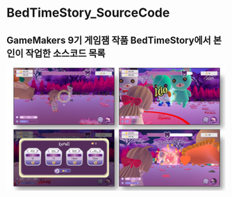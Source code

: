 # BedTimeStory_SourceCode
GameMakers 9기 게임잼 작품 BedTimeStory에서 본인이 작업한 소스코드 목록
---

![인게임이미지](./BedTimeStoryInGameImage.png)

